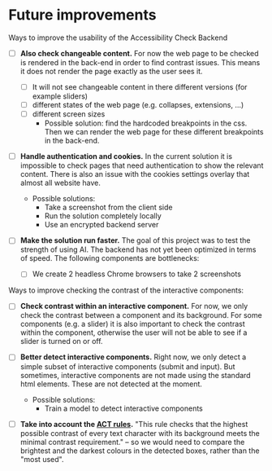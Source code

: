 # Future improvements

Ways to improve the usability of the Accessibility Check Backend

- [ ] **Also check changeable content.** For now the web page to be checked is rendered in the back-end in order to find contrast issues. This means it does not render the page exactly as the user sees it.
  - [ ] It will not see changeable content in there different versions (for example sliders)
  - [ ] different states of the web page (e.g. collapses, extensions, ...)
  - [ ] different screen sizes
    - Possible solution: find the hardcoded breakpoints in the css. Then we can render the web page for these different breakpoints in the back-end.

- [ ] **Handle authentication and cookies.** In the current solution it is impossible to check pages that need authentication to show the relevant content. There is also an issue with the cookies settings overlay that almost all website have.
  - Possible solutions:
    - Take a screenshot from the client side
    - Run the solution completely locally
    - Use an encrypted backend server

- [ ] **Make the solution run faster.** The goal of this project was to test the strength of using AI. The backend has not yet been optimized in terms of speed. The following components are bottlenecks:
  - [ ] We create 2 headless Chrome browsers to take 2 screenshots

Ways to improve checking the contrast of the interactive components:

- [ ] **Check contrast within an interactive component.** For now, we only check the contrast between a component and its background. For some components (e.g. a slider) it is also important to check the contrast within the component, otherwise the user will not be able to see if a slider is turned on or off. 

- [ ] **Better detect interactive components.** Right now, we only detect a simple subset of interactive components (submit and input). But sometimes, interactive components are not made using the standard html elements. These are not detected at the moment.
  - Possible solutions:
    - Train a model to detect interactive components

- [ ] **Take into account the [ACT rules](https://act-rules.github.io/rules/afw4f7).** "This rule checks that the highest possible contrast of every text character with its background meets the minimal contrast requirement." – so we would need to compare the brightest and the darkest colours in the detected boxes, rather than the "most used".
